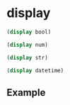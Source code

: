 # display
```scheme
(display bool)
```

```scheme
(display num)
```

```scheme
(display str)
```

```scheme
(display datetime)
```

## Example
```scheme

```